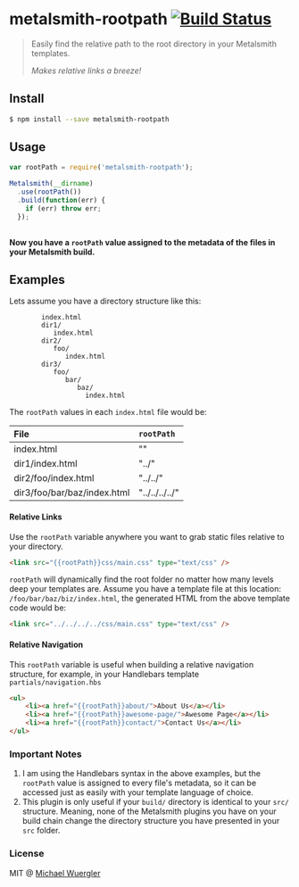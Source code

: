 # metalsmith-rootpath [![Build Status](https://travis-ci.org/radiovisual/metalsmith-rootpath.svg)](https://travis-ci.org/radiovisual/metalsmith-rootpath)
> Easily find the relative path to the root directory in your Metalsmith templates.
> 
> *Makes relative links a breeze!*

## Install
```sh
$ npm install --save metalsmith-rootpath
```
    
## Usage
```js
var rootPath = require('metalsmith-rootpath');

Metalsmith(__dirname)
  .use(rootPath())
  .build(function(err) {
    if (err) throw err;
  });
  
```

**Now you have a `rootPath` value assigned to the metadata of the files in your Metalsmith build.** 

## Examples

Lets assume you have a directory structure like this:

```
        index.html
        dir1/
           index.html
        dir2/
           foo/
              index.html
        dir3/
           foo/
              bar/
                 baz/
                   index.html
```

The `rootPath` values in each `index.html` file would be:

| File                               | `rootPath`        |
| :----------------------------------|:------------------|
| index.html                         | ""                | 
| dir1/index.html                    | "../"             |
| dir2/foo/index.html                | "../../"          |   
| dir3/foo/bar/baz/index.html        | "../../../../"    | 


#### Relative Links
Use the `rootPath` variable anywhere you want to grab static files relative to your directory. 
 
```html
<link src="{{rootPath}}css/main.css" type="text/css" />
```

`rootPath` will dynamically find the root folder no matter how many levels deep your templates are. Assume you have a 
template file at this location: `/foo/bar/baz/biz/index.html`, the generated HTML from the above template code would be:

```html
<link src="../../../../css/main.css" type="text/css" />
```

#### Relative Navigation

This `rootPath` variable is useful when building a relative navigation structure, for example, in your Handlebars 
template `partials/navigation.hbs`

```html
<ul>
    <li><a href="{{rootPath}}about/">About Us</a></li>
    <li><a href="{{rootPath}}awesome-page/">Awesome Page</a></li>
    <li><a href="{{rootPath}}contact/">Contact Us</a></li>
</ul>
```

### Important Notes

1. I am using the Handlebars syntax in the above examples, but the `rootPath` value is assigned to every file's metadata, 
so it can be accessed just as easily with your template language of choice.
1. This plugin is only useful if your `build/` directory is identical to your `src/` structure. Meaning, none of the 
Metalsmith plugins you have on your build chain change the directory structure you have presented in your `src` folder.

### License 

MIT @ [Michael Wuergler](http://www.numetriclabs.com)



